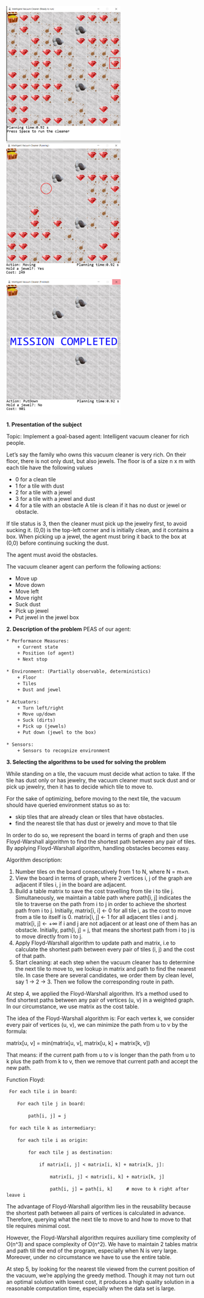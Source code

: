 <img src="https://github.com/Crazylov3/Smart-Vacuum-Cleaner/blob/main/Image/cleaner.png" width="300"> <img src="https://github.com/Crazylov3/Smart-Vacuum-Cleaner/blob/main/Image/cleaner_1.png" width="300"> <img src="https://github.com/Crazylov3/Smart-Vacuum-Cleaner/blob/main/Image/Cleaner_2.png" width="300">

**1. Presentation of the subject**

Topic: Implement a goal-based agent: Intelligent vacuum cleaner for rich people. 

Let’s say the family who owns this vacuum cleaner is very rich. On their floor, there is not only dust, but also jewels. The floor is of a size n x m with each tile have the following values
* 0 for a clean tile
* 1 for a tile with dust
* 2 for a tile with a jewel
* 3 for a tile with a jewel and dust
* 4 for a tile with an obstacle
A tile is clean if it has no dust or jewel or obstacle.

If tile status is 3, then the cleaner must pick up the jewelry first, to avoid sucking it. (0,0) is the top-left corner and is initially clean, and it contains a box. When picking up a jewel, the agent must bring it back to the box at (0,0) before continuing sucking the dust.

The agent must avoid the obstacles.

The vacuum cleaner agent can perform the following actions:
* Move up
* Move down
* Move left
* Move right
* Suck dust
* Pick up jewel
* Put jewel in the jewel box

**2. Description of the problem**
PEAS of our agent:

	* Performance Measures:
	    + Current state
	    + Position (of agent)
	    + Next stop
      
	* Environment: (Partially observable, deterministics)
	    + Floor
	    + Tiles
	    + Dust and jewel
      
	* Actuators:
	    + Turn left/right
	    + Move up/down
	    + Suck (dirts)
	    + Pick up (jewels)
	    + Put down (jewel to the box)
      
	* Sensors:
	    + Sensors to recognize environment
      
**3. Selecting the algorithms to be used for solving the problem**

While standing on a tile, the vacuum must decide what action to take. If the tile has dust only or has jewelry, the vacuum cleaner must suck dust and or pick up jewelry, then it has to decide which tile to move to.

For the sake of optimizing, before moving to the next tile, the vacuum should have queried environment status so as to:

* skip tiles that are already clean or tiles that have obstacles.
* find the nearest tile that has dust or jewelry and move to that tile

In order to do so, we represent the board in terms of graph and then use Floyd-Warshall algorithm to find the shortest path between any pair of tiles. By applying Floyd-Warshall algorithm, handling obstacles becomes easy.

Algorithm description:

1. Number tiles on the board consecutively from 1 to N, where N = m×n.
2. View the board in terms of graph, where 2 vertices i, j of the graph are adjacent if tiles i, j in the board are adjacent. 
3. Build a table matrix to save the cost travelling from tile i to tile j. Simultaneously, we maintain a table path where path[i, j] indicates the tile to traverse on the path from i to j in order to achieve the shortest path from i to j.
Initially, matrix[i, i] <- 0 for all tile i, as the cost to move from a tile to itself is 0.
              matrix[i, j] <- 1 for all adjacent tiles i and j.
              matrix[i, j] <- +∞ if i and j are not adjacent or at least one of them has an obstacle.
Initially, path[i, j] = j, that means the shortest path from i to j is to move directly from i to j.
4. Apply Floyd-Warshall algorithm to update path and matrix, i.e to calculate the shortest path between every pair of tiles (i, j) and the cost of that path.
5. Start cleaning: at each step when the vacuum cleaner has to determine the next tile to move to, we lookup in matrix and path to find the nearest tile. In case there are several candidates, we order them by clean level, say 1 -> 2 -> 3. Then we follow the corresponding route in path.

At step 4, we applied the Floyd-Warshall algorithm. It’s a method used to find shortest paths between any pair of vertices (u, v) in a weighted graph. In our circumstance, we use matrix as the cost table.  

The idea of the Floyd-Warshall algorithm is: For each vertex k, we consider every pair of vertices (u, v), we can minimize the path from u to v by the formula:

matrix[u, v] = min(matrix[u, v], matrix[u, k] + matrix[k, v])

That means: if the current path from u to v is longer than the path from u to k plus the path from k to v, then we remove that current path and accept the new path.

Function Floyd:

     For each tile i in board:
     
        For each tile j in board:
        
            path[i, j] = j
            
     for each tile k as intermediary:
     
        for each tile i as origin:
        
            for each tile j as destination:
            
                if matrix[i, j] < matrix[i, k] + matrix[k, j]:
                
                    matrix[i, j] < matrix[i, k] + matrix[k, j]
                    
                    path[i, j] = path[i, k]     # move to k right after leave i
                    
The advantage of Floyd-Warshall algorithm lies in the reusability because the shortest path between all pairs of vertices is calculated in advance. Therefore, querying what the next tile to move to and how to move to that tile requires minimal cost.

However, the Floyd-Warshall algorithm requires auxiliary time complexity of O(n^3) and space complexity of O(n^2). We have to maintain 2 tables matrix and path till the end of the program, especially when N is very large. Moreover, under no circumstance we have to use the entire table.

At step 5, by looking for the nearest tile viewed from the current position of the vacuum, we’re applying the greedy method. Though it may not turn out an optimal solution with lowest cost, it produces a high quality solution in a reasonable computation time, especially when the data set is large.
